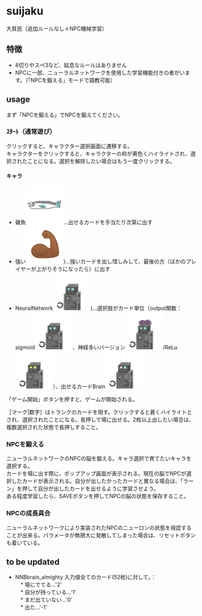# suijaku
大貧民（追加ルールなし＋NPC機械学習）<BR>
## 特徴
* 8切りやスぺ3など、姑息なルールはありません<BR>
* NPCに一部、ニューラルネットワークを使用した学習機能付きの者がいます。（「NPCを鍛える」モードで調教可能）
## usage
まず「NPCを鍛える」でNPCを鍛えてください。
### ｽﾀｰﾄ（通常遊び）
クリックすると、キャラクター選択画面に遷移する。<BR>
キャラクターをクリックすると、キャラクターの枠が黄色くハイライトされ、選択されたことになる。選択を解除したい場合はもう一度クリックする。
#### キャラ
* 雑魚<img src=app/src/main/res/drawable/zako.jpg width=100>…出せるカードを手当たり次第に出す<BR>
* 強い<img src=app/src/main/res/drawable/strong.jpg width=100>)…強いカードを出し惜しみして、最後の方（ほかのプレイヤーが上がりそうになったら）に出す<BR>
* NeuralNetwork<img src =app/src/main/res/drawable/robot_full_sigmoid.jpg width=100>)…選択肢がカード単位（output関数：sigmoid<img src=app/src/main/res/drawable/robot_full_sigmoid.jpg width=100>、神経多いバージョン<img src=app/src/main/res/drawable/robot_manyneurons.jpg width=100>/ReLu<img src=app/src/main/res/drawable/robot_full_relu.jpg width=100>）、出せるカードBrain<img src=app/src/main/res/drawable/robot_select.jpg width=100>

「ゲーム開始」ボタンを押すと、ゲームが開始される。

［マーク|数字］はトランクのカードを現す。クリックすると蒼くハイライトとされ、選択されたことになる。長押しで場に出せる。2枚以上出したい場合は、複数選択された状態で長押しすること。
### NPCを鍛える
ニューラルネットワークのNPCの脳を鍛える。キャラ選択で育てたいキャラを選択する。<BR>
カードを場に出す際に、ポップアップ画面が表示される。現在の脳でNPCが選択したカードが表示される。自分が出したかったカードと異なる場合は、「ラーン」を押して自分が出したカードを出せるように学習させよう。<BR>ある程度学習したら、SAVEボタンを押してNPCの脳の状態を保存すること。
### NPCの成長具合
ニューラルネットワークにより実装されたNPCのニューロンの状態を視認することが出来る。パラメータが無限大に発散してしまった場合は、リセットボタンも着いている。

## to be updated
* NNBbrain_almighty 入力値全てのカード(52枚)に対して。：<BR>
　* 場にでてる…'2'<BR>
　* 自分が持っている…'1'<BR>
　* まだ出ていない…'0'<BR>
　* 出た…'-1'<BR>

